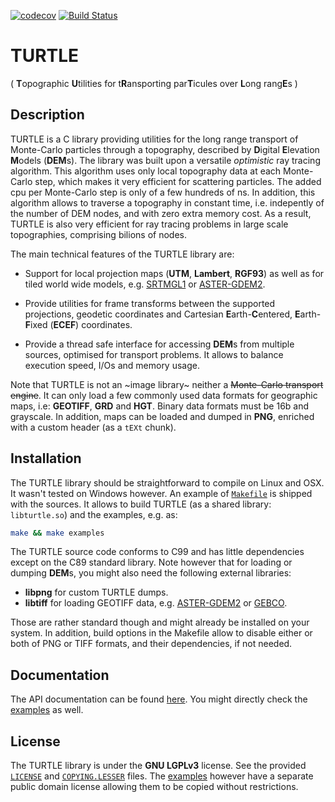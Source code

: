 [![codecov](https://codecov.io/gh/niess/turtle/branch/master/graph/badge.svg)](https://codecov.io/gh/niess/turtle)
[![Build Status](https://travis-ci.com/niess/turtle.svg?branch=master)](https://travis-ci.com/niess/turtle)

# TURTLE
( **T**opographic **U**tilities for t**R**ansporting par**T**icules over
  **L**ong rang**E**s )

## Description

TURTLE is a C library providing utilities for the long range transport of
Monte-Carlo particles through a topography, described by **D**igital
**E**levation **M**odels (**DEM**s). The library was built upon a versatile
*optimistic* ray tracing algorithm. This algorithm uses only local topography
data at each Monte-Carlo step, which makes it very efficient for scattering
particles. The added cpu per Monte-Carlo step is only of a few hundreds of ns.
In addition, this algorithm allows to traverse a topography in constant time,
i.e. indepently of the number of DEM nodes, and with zero extra memory cost. As
a result, TURTLE is also very efficient for ray tracing problems in large scale
topographies, comprising bilions of nodes.

The main technical features of the TURTLE library are:

* Support for local projection maps (**UTM**, **Lambert**, **RGF93**) as well
as for tiled world wide models, e.g. [SRTMGL1](https://lpdaac.usgs.gov/node/527)
or [ASTER-GDEM2](https://asterweb.jpl.nasa.gov/gdem.asp).

* Provide utilities for frame transforms between the supported projections,
geodetic coordinates and Cartesian **E**arth-**C**entered, **E**arth-**F**ixed
(**ECEF**) coordinates.

* Provide a thread safe interface for accessing **DEM**s from multiple sources,
optimised for transport problems. It allows to balance execution speed, I/Os and
memory usage.

Note that TURTLE is not an ~image library~ neither a ~~Monte-Carlo transport
engine~~. It can only load a few commonly used data formats for geographic
maps, i.e: **GEOTIFF**, **GRD** and **HGT**. Binary data formats must be 16b
and grayscale. In addition, maps can be loaded and dumped in **PNG**, enriched
with a custom header (as a `tEXt` chunk).

## Installation

The TURTLE library should be straightforward to compile on Linux and OSX. It
wasn't tested on Windows however. An example of [`Makefile`](Makefile) is
shipped with the sources. It allows to build TURTLE (as a shared library:
`libturtle.so`) and the examples, e.g. as:
```bash
make && make examples
```

The TURTLE source code conforms to C99 and has little dependencies except on
the C89 standard library. Note however that for loading or dumping **DEM**s,
you might also need the following external libraries:

* **libpng** for custom TURTLE dumps.
* **libtiff** for loading GEOTIFF data, e.g.
  [ASTER-GDEM2](https://asterweb.jpl.nasa.gov/gdem.asp) or
  [GEBCO](http://www.gebco.net/).

Those are rather standard though and might already be installed on your system.
In addition, build options in the Makefile allow to disable either or both of
PNG or TIFF formats, and their dependencies, if not needed.

## Documentation

The API documentation can be found [here](http://niess.github.io/turtle-docs).
You might directly check the [examples](examples) as well.

## License

The TURTLE library is  under the **GNU LGPLv3** license. See the provided
[`LICENSE`](LICENSE) and [`COPYING.LESSER`](COPYING.LESSER) files. The
[examples](examples) however have a separate public domain license allowing
them to be copied without restrictions.
